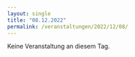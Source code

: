 ```yaml
---
layout: single
title: "08.12.2022"
permalink: /veranstaltungen/2022/12/08/
---
```


Keine Veranstaltung an diesem Tag.
